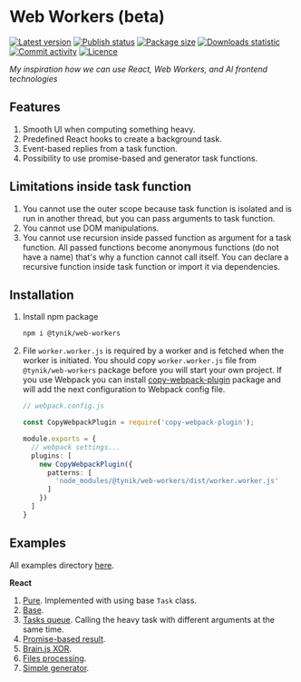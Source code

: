 # Web Workers (beta)

[![Latest version](https://img.shields.io/npm/v/@tynik/web-workers)](https://www.npmjs.com/package/@tynik/web-workers)
[![Publish status](https://github.com/Tynik/web-workers/actions/workflows/publish.yml/badge.svg)](https://github.com/Tynik/web-workers/actions/workflows/publish.yml)
[![Package size](https://img.shields.io/bundlephobia/minzip/@tynik/web-workers)](https://www.npmjs.com/package/@tynik/web-workers)
[![Downloads statistic](https://img.shields.io/npm/dm/@tynik/web-workers)](https://www.npmjs.com/package/@tynik/web-workers)
[![Commit activity](https://img.shields.io/github/commit-activity/m/tynik/web-workers)](https://www.npmjs.com/package/@tynik/web-workers)
[![Licence](https://img.shields.io/npm/l/@tynik/web-workers)](https://www.npmjs.com/package/@tynik/web-workers)

*My inspiration how we can use React, Web Workers, and AI frontend technologies*

## Features

1. Smooth UI when computing something heavy.
2. Predefined React hooks to create a background task.
3. Event-based replies from a task function.
4. Possibility to use promise-based and generator task functions.

## Limitations inside task function

1. You cannot use the outer scope because task function is isolated and is run in another thread, but you can pass arguments to task function.
2. You cannot use DOM manipulations.
3. You cannot use recursion inside passed function as argument for a task function. All passed functions become anonymous functions (do not have a name) that's why a function cannot call itself. You can declare a recursive function inside task function or import it via dependencies.

## Installation

1. Install npm package

    ```bash
    npm i @tynik/web-workers
    ```

2. File `worker.worker.js` is required by a worker and is fetched when the worker is initiated. You should copy `worker.worker.js` file from `@tynik/web-workers` package before you will start your own project. If you use Webpack you can install [copy-webpack-plugin](https://webpack.js.org/plugins/copy-webpack-plugin/) package and will add the next configuration to Webpack config file.

    ```typescript
    // webpack.config.js
    
    const CopyWebpackPlugin = require('copy-webpack-plugin');
    
    module.exports = {
      // webpack settings...
      plugins: [
        new CopyWebpackPlugin({
          patterns: [
            'node_modules/@tynik/web-workers/dist/worker.worker.js'
          ]
        })
      ]
    }
    ```

## Examples

All examples directory [here](examples/src).

**React**

1. [Pure](/examples/src/React/ReactPureExample/ReactPureExample.tsx). Implemented with using base `Task` class. 
2. [Base](/examples/src/React/ReactBaseExample/ReactBaseExample.tsx).
3. [Tasks queue](/examples/src/React/ReactTasksQueueExample/ReactTasksQueueExample.tsx). Calling the heavy task with different arguments at the same time.
4. [Promise-based result](/examples/src/React/ReactPromiseResultExample/ReactPromiseResultExample.tsx).
5. [Brain.js XOR](/examples/src/React/ReactBrainJsXORExample/ReactBrainJsXORExample.tsx).
6. [Files processing](/examples/src/React/ReactFilesProcessingExample/ReactFilesProcessingExample.tsx).
7. [Simple generator](/examples/src/React/ReactSimpleGeneratorExample/ReactSimpleGeneratorExample.tsx).
